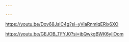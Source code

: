 ```yaml
---

---
```

https://youtu.be/Dov68JsIC4g?si=yVlaRnmlqERix6XO

https://youtu.be/GEJOB_TFYJ0?si=jbQwkgBWK6yIlOom